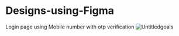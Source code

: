 # Designs-using-Figma
Login page using Mobile number with otp verification
![Untitledgoals](https://github.com/Nainar-96/Designs-using-Figma/assets/142799371/f635f487-9ac2-4dca-9ed7-9d40142e67ab)
